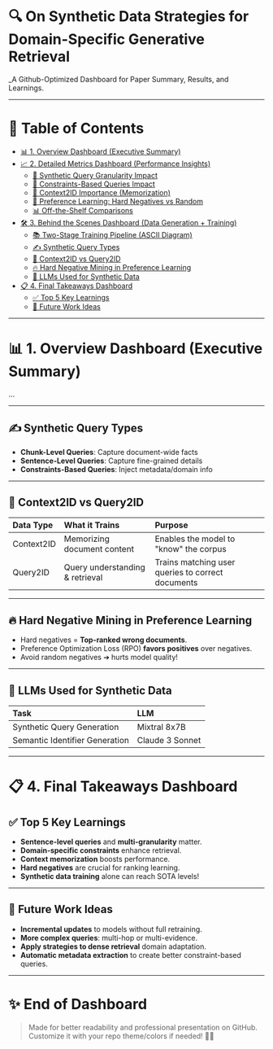 # 🔍 On Synthetic Data Strategies for Domain-Specific Generative Retrieval

_A Github-Optimized Dashboard for Paper Summary, Results, and Learnings.

---

# 📑 Table of Contents
- [📊 1. Overview Dashboard (Executive Summary)](#-1-overview-dashboard-executive-summary)
- [📈 2. Detailed Metrics Dashboard (Performance Insights)](#-2-detailed-metrics-dashboard-performance-insights)
  - [🧪 Synthetic Query Granularity Impact](#-synthetic-query-granularity-impact)
  - [🧪 Constraints-Based Queries Impact](#-constraints-based-queries-impact)
  - [🧪 Context2ID Importance (Memorization)](#-context2id-importance-memorization)
  - [🧪 Preference Learning: Hard Negatives vs Random](#-preference-learning-hard-negatives-vs-random)
  - [📊 Off-the-Shelf Comparisons](#-off-the-shelf-comparisons)
- [🛠️ 3. Behind the Scenes Dashboard (Data Generation + Training)](#️-3-behind-the-scenes-dashboard-data-generation--training)
  - [📚 Two-Stage Training Pipeline (ASCII Diagram)](#-two-stage-training-pipeline-ascii-diagram)
  - [✍️ Synthetic Query Types](#️-synthetic-query-types)
  - [🧠 Context2ID vs Query2ID](#-context2id-vs-query2id)
  - [🔥 Hard Negative Mining in Preference Learning](#-hard-negative-mining-in-preference-learning)
  - [🧠 LLMs Used for Synthetic Data](#-llms-used-for-synthetic-data)
- [📋 4. Final Takeaways Dashboard](#-4-final-takeaways-dashboard)
  - [✅ Top 5 Key Learnings](#-top-5-key-learnings)
  - [🚀 Future Work Ideas](#-future-work-ideas)

---

# 📊 1. Overview Dashboard (Executive Summary)

...


---

## ✍️ Synthetic Query Types
- **Chunk-Level Queries**: Capture document-wide facts
- **Sentence-Level Queries**: Capture fine-grained details
- **Constraints-Based Queries**: Inject metadata/domain info

---

## 🧠 Context2ID vs Query2ID

| Data Type | What it Trains | Purpose |
|:---------|:---------------|:--------|
| Context2ID | Memorizing document content | Enables the model to "know" the corpus |
| Query2ID | Query understanding & retrieval | Trains matching user queries to correct documents |

---

## 🔥 Hard Negative Mining in Preference Learning
- Hard negatives = **Top-ranked wrong documents**.
- Preference Optimization Loss (RPO) **favors positives** over negatives.
- Avoid random negatives ➔ hurts model quality!

---

## 🧠 LLMs Used for Synthetic Data
| Task | LLM |
|:----|:---|
| Synthetic Query Generation | Mixtral 8x7B |
| Semantic Identifier Generation | Claude 3 Sonnet |

---

# 📋 4. Final Takeaways Dashboard

## ✅ Top 5 Key Learnings
- **Sentence-level queries** and **multi-granularity** matter.
- **Domain-specific constraints** enhance retrieval.
- **Context memorization** boosts performance.
- **Hard negatives** are crucial for ranking learning.
- **Synthetic data training** alone can reach SOTA levels!

---

## 🚀 Future Work Ideas
- **Incremental updates** to models without full retraining.
- **More complex queries**: multi-hop or multi-evidence.
- **Apply strategies to dense retrieval** domain adaptation.
- **Automatic metadata extraction** to create better constraint-based queries.

---

# ✨ End of Dashboard

> Made for better readability and professional presentation on GitHub.  
> Customize it with your repo theme/colors if needed! 🎨🚀
